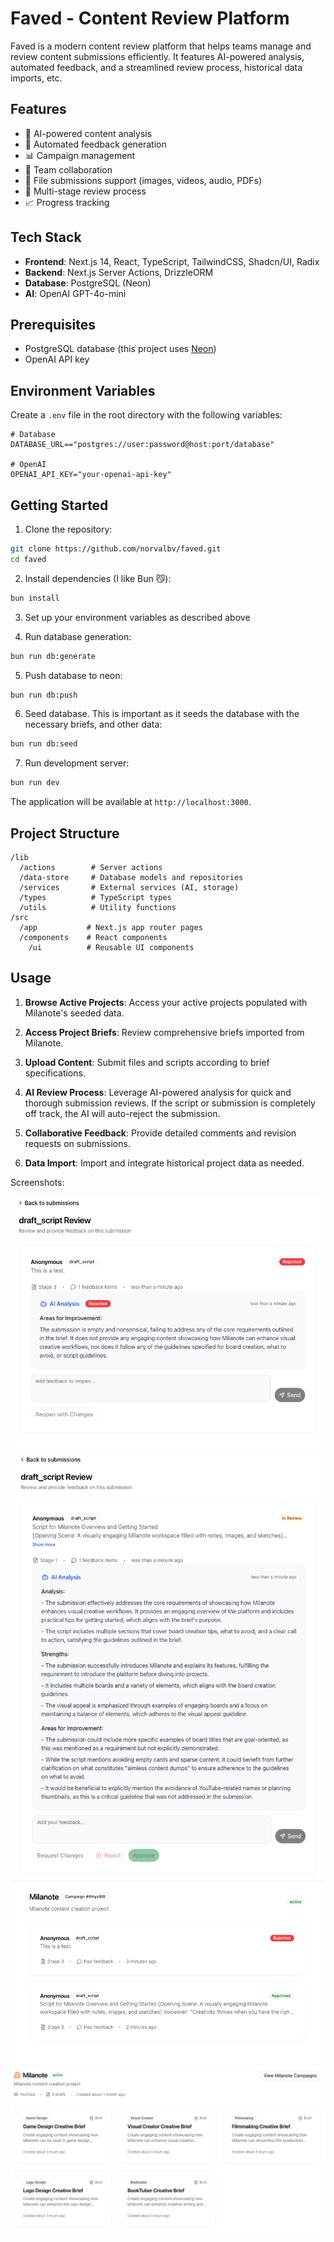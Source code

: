 # Faved - Content Review Platform

Faved is a modern content review platform that helps teams manage and review content submissions efficiently. It features AI-powered analysis, automated feedback, and a streamlined review process, historical data imports, etc.

## Features

- 🤖 AI-powered content analysis
- 📝 Automated feedback generation
- 📊 Campaign management
- 👥 Team collaboration
- 📁 File submissions support (images, videos, audio, PDFs)
- 🔄 Multi-stage review process
- 📈 Progress tracking

## Tech Stack

- **Frontend**: Next.js 14, React, TypeScript, TailwindCSS, Shadcn/UI, Radix
- **Backend**: Next.js Server Actions, DrizzleORM
- **Database**: PostgreSQL (Neon)
- **AI**: OpenAI GPT-4o-mini

## Prerequisites

- PostgreSQL database (this project uses [Neon](https://neon.tech))
- OpenAI API key

## Environment Variables

Create a `.env` file in the root directory with the following variables:

```env
# Database
DATABASE_URL=="postgres://user:password@host:port/database"

# OpenAI
OPENAI_API_KEY="your-openai-api-key"
```

## Getting Started

1. Clone the repository:
```bash
git clone https://github.com/norvalbv/faved.git
cd faved
```

2. Install dependencies (I like Bun 😼):
```bash
bun install
```

3. Set up your environment variables as described above

4. Run database generation:
```bash
bun run db:generate
```

5. Push database to neon:
```bash
bun run db:push
```

6. Seed database. This is important as it seeds the database with the necessary briefs, and other data:
```bash
bun run db:seed
```

7. Run development server:
```bash
bun run dev
```

The application will be available at `http://localhost:3000`.

## Project Structure

```
/lib
  /actions        # Server actions
  /data-store     # Database models and repositories
  /services       # External services (AI, storage)
  /types          # TypeScript types
  /utils          # Utility functions
/src
  /app           # Next.js app router pages
  /components    # React components
    /ui          # Reusable UI components
```
## Usage

1. **Browse Active Projects**: Access your active projects populated with Milanote's seeded data.

2. **Access Project Briefs**: Review comprehensive briefs imported from Milanote.

3. **Upload Content**: Submit files and scripts according to brief specifications.

4. **AI Review Process**: Leverage AI-powered analysis for quick and thorough submission reviews. If the script or submission is completely off track, the AI will auto-reject the submission.

5. **Collaborative Feedback**: Provide detailed comments and revision requests on submissions.

6. **Data Import**: Import and integrate historical project data as needed.


Screenshots:

![A screenshot of an AI rejection response about a submission.](./public/message-ai-thread-reject.png)
![A screenshot of an AI response about a submission.](./public/message-ai-thread-in-review.png)
![Campaigns overview example.](./public/campaigns-overview-example.png)
![Briefs overview](./public/briefs-overview-example.png)
